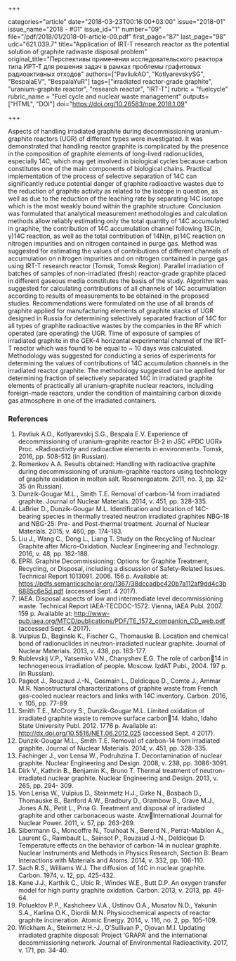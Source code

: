 +++

categories="article"
date="2018-03-23T00:16:00+03:00"
issue="2018-01"
issue_name="2018 - #01"
issue_id="1"
number="09"
file="/pdf/2018/01/2018-01-article-09.pdf"
first_page="87"
last_page="98"
udc="621.039.7"
title="Application of IRT-T research reactor as the potential solution of graphite radwaste disposal problem"
original_title="Перспективы применения исследовательского реактора типа ИРТ-Т для решения задач в рамках проблемы графитовых радиоактивных отходов"
authors=["PavliukAO", "KotlyarevskySG", "BespalaEV", "BespalaYuR"]
tags=["irradiated reactor-grade graphite", "uranium-graphite reactor", "research reactor", "IRT-T"]
rubric = "fuelcycle"
rubric_name = "Fuel cycle and nuclear waste management"
outputs=["HTML", "DOI"]
doi="https://doi.org/10.26583/npe.2018.1.09"

+++

Aspects of handling irradiated graphite during decommissioning uranium-graphite reactors (UGR) of different types were investigated. It was demonstrated that handling reactor graphite is complicated by the presence in the composition of graphite elements of long-lived radionuclides, especially 14C, which may get involved in biological cycles because carbon constitutes one of the main components of biological chains. Practical implementation of the process of selective separation of 14С can significantly reduce potential danger of graphite radioactive wastes due to the reduction of graphite activity as related to the isotope in question, as well as due to the reduction of the leaching rate by separating 14С isotope which is the most weakly bound within the graphite structure. Conclusion was formulated that analytical measurement methodologies and calculation methods allow reliably estimating only the total quantity of 14C accumulated in graphite, the contribution of 14C accumulation channel following 13C(n, γ)14C reaction, as well as the total contribution of 14N(n, p)14C reaction on nitrogen impurities and on nitrogen contained in purge gas. Method was suggested for estimating the values of contributions of different channels of accumulation on nitrogen impurities and on nitrogen contained in purge gas using IRT-T research reactor (Tomsk, Tomsk Region). Parallel irradiation of batches of samples of non-irradiated (fresh) reactor-grade graphite placed in different gaseous media constitutes the basis of the study. Algorithm was suggested for calculating contributions of all channels of 14C accumulation according to results of measurements to be obtained in the proposed studies. Recommendations were formulated on the use of all brands of graphite applied for manufacturing elements of graphite stacks of UGR designed in Russia for determining selectively separated fraction of 14C for all types of graphite radioactive wastes by the companies in the RF which operated (are operating) the UGR. Time of exposure of samples of irradiated graphite in the GEK-4 horizontal experimental channel of the IRT-T reactor which was found to be equal to ~ 10 days was calculated. Methodology was suggested for conducting a series of experiments for determining the values of contributions of 14C accumulation channels in the irradiated reactor graphite. The methodology suggested can be applied for determining fraction of selectively separated 14C in irradiated graphite elements of practically all uranium-graphite nuclear reactors, including foreign-made reactors, under the condition of maintaining carbon dioxide gas atmosphere in one of the irradiated containers.

### References

1. Pavliuk A.O., Kotlyarevskij S.G., Bespala E.V. Experience of decommissioning of uranium-graphite reactor EI-2 in JSC «PDC UGR» Proc. «Radioactivity and radioactive elements in environment». Tomsk, 2016, pp. 508-512 (in Russian).
2. Romenkov A.A. Results obtained: Handling with radioactive graphite during decommissioning of uranium-graphite reactors using technology of graphite oxidation in molten salt. Rosenergoatom. 2011, no. 3, pp. 32-35 (in Russian).
3. Dunzik-Gougar M.L., Smith T.E. Removal of carbon-14 from irradiated graphite. Journal of Nuclear Materials. 2014, v. 451, pp. 328-335.
4. LaBrier D., Dunzik-Gougar M.L. Identification and location of 14C-bearing species in thermally treated neutron irradiated graphites NBG-18 and NBG-25: Pre- and Post-thermal treatment. Journal of Nuclear Materials. 2015, v. 460, pp. 174-183.
5. Liu J., Wang C., Dong L., Liang T. Study on the Recycling of Nuclear Graphite after Micro-Oxidation. Nuclear Engineering and Technology. 2016, v. 48, pp. 182-188.
6. EPRI. Graphite Decommissioning: Options for Graphite Treatment, Recycling, or Disposal, including a discussion of Safety-Related Issues. Technical Report 1013091. 2006. 156 p. Available at: https://pdfs.semanticscholar.org/1367/38dccadbc420b7a112af9dd4c3b6885c6e5d.pdf (accessed Sept. 4 2017).
7. IAEA. Disposal aspects of low and intermediate level decommissioning waste. Technical Report IAEA-TECDOC-1572. Vienna, IAEA Publ. 2007. 159 p. Available at: http://www-pub.iaea.org/MTCD/publications/PDF/TE_1572_companion_CD_web.pdf (accessed Sept. 4 2017).
8. Vulpius D., Baginski K., Fischer C., Thomauske B. Location and chemical bond of radionuclides in neutron-irradiated nuclear graphite. Journal of Nuclear Materials. 2013, v. 438, pp. 163-177.
9. Rublevskij V.P., Yatsemko V.N., Chanyshev E.G. The role of carbon14 in technogeneous irradiation of people. Moscow. IzdAT Publ., 2004. 197 p. (in Russian).
10. Pageot J., Rouzaud J.-N., Gosmain L., Deldicque D., Comte J., Ammar M.R. Nanostructural characterizations of graphite waste from French gas-cooled nuclear reactors and links with 14C inventory. Carbon. 2016, v. 105, pp. 77-89.
11. Smith T.E., McCrory S., Dunzik-Gougar M.L. Limited oxidation of irradiated graphite waste to remove surface carbon14. Idaho, Idaho State University Publ. 2012. 1776 p. Available at: http://dx.doi.org/10.5516/NET.06.2012.025 (accessed Sept. 4 2017).
12. Dunzik-Gougar M.L., Smith T.E. Removal of carbon-14 from irradiated graphite. Journal of Nuclear Materials. 2014, v. 451, pp. 328-335.
13. Fachinger J., von Lensa W., Podruhzina T. Decontamination of nuclear graphite. Nuclear Engineering and Design. 2008, v. 238, pp. 3086-3091.
14. Dirk V., Kathrin B., Benjamin K., Bruno T. Thermal treatment of neutron-irradiated nuclear graphite. Nuclear Engineering and Design. 2013, v. 265, pp. 294- 309.
15. Von Lensa W., Vulpius D., Steinmetz H.J., Girke N., Bosbach D., Thomauske B., Banford A.W., Bradbury D., Grambow B., Grave M.J., Jones A.N., Petit L., Pina G. Treatment and disposal of irradiated graphite and other carbonaceous waste. AtwInternational Journal for Nuclear Power. 2011, v. 57, pp. 263-269.
16. Sibermann G., Moncoffre N., Toulhoat N., Bererd N., Perrat-Mabilon A., Laurent G., Raimbault L., Sainsot P., Rouzaud J.-N., Deldicque D. Temperature effects on the behavior of carbon-14 in nuclear graphite. Nuclear Instruments and Methods in Physics Research, Section B: Beam Interactions with Materials and Atoms. 2014, v. 332, pp. 106-110.
17. Sach R.S., Williams W.J. The diffusion of 14C in nuclear graphite. Carbon. 1974, v. 12, pp. 425-432.
18. Kane J.J., Karthik C., Ubic R., Windes W.E., Butt D.P. An oxygen transfer model for high purity graphite oxidation. Carbon. 2013, v. 2013, pp. 49-64.
19. Poluektov P.P., Kashcheev V.A., Ustinov O.A., Musatov N.D., Yakunin S.A., Karlina O.K., Diordii M.N. Physicochemical aspects of reactor graphite incineration. Atomic Energy. 2014, v. 116, no. 2, pp. 105-109.
20. Wickham A., Steinmetz H.-J., O’Sullivan P., Ojovan M.I. Updating irradiated graphite disposal: Project ‘GRAPA’ and the international decommissioning network. Journal of Environmental Radioactivity. 2017, v. 171, pp. 34-40.